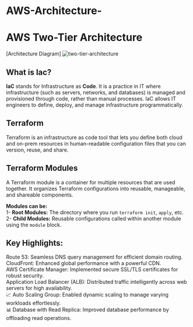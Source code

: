 # AWS-Architecture-
# AWS Two-Tier Architecture
[Architecture Diagram] ![two-tier-architecture](https://github.com/user-attachments/assets/17d03bb0-3792-47ee-a453-cc14dcb94072)

## What is Iac?
**IaC** stands for Infrastructure as **Code**. It is a practice in IT where infrastructure (such as servers, networks, and databases) is managed and provisioned through code, rather than manual processes. IaC allows IT engineers to define, deploy, and manage infrastructure programmatically.
## Terraform
Terraform is an infrastructure as code tool that lets you define both cloud and on-prem resources in human-readable configuration files that you can version, reuse, and share.
## Terraform Modules
A Terraform module is a container for multiple resources that are used together. It organizes Terraform configurations into reusable, manageable, and shareable components.

**Modules can be:**<br>
1- **Root Modules:** The directory where you run `terraform init`, `apply`, etc.<br>
2- **Child Modules:** Reusable configurations called within another module using the `module` block.

## Key Highlights:
Route 53: Seamless DNS query management for efficient domain routing.<br>
CloudFront: Enhanced global performance with a powerful CDN.<br>
AWS Certificate Manager: Implemented secure SSL/TLS certificates for robust security.<br>
Application Load Balancer (ALB): Distributed traffic intelligently across web servers for high availability.<br>
📈 Auto Scaling Group: Enabled dynamic scaling to manage varying workloads effortlessly.<br>
📊 Database with Read Replica: Improved database performance by offloading read operations.<br>
